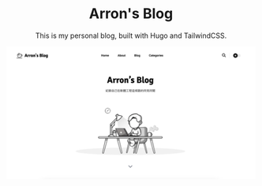 <h1 align="center">Arron's Blog</h1>

<p align="center">
  This is my personal blog, built with Hugo and TailwindCSS.
</p>

![image](https://github.com/ngnl666/blogger/blob/main/assets/images/blog-home.png?raw=true)
